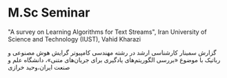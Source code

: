 # M.Sc Seminar
"A survey on Learning Algorithms for Text Streams", Iran University of Science and Technology (IUST), Vahid Kharazi

گزارش سمینار کارشناسی ارشد در رشته مهندسی کامپیوتر گرایش هوش مصنوعی و رباتیک با موضوع «بررسی الگوریتم‌های یادگیری برای جریان‌های متنی»، دانشگاه علم و صنعت ایران،‌وحید خرازی
